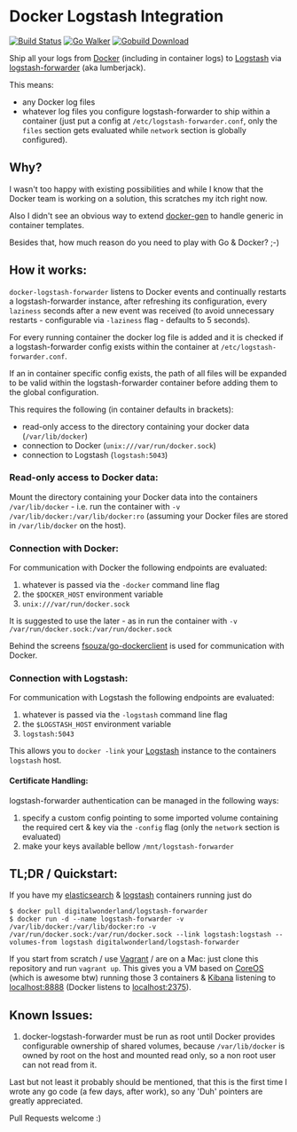 # Docker Logstash Integration
[![Build Status](https://travis-ci.org/digital-wonderland/docker-logstash-forwarder.svg)](https://travis-ci.org/digital-wonderland/docker-logstash-forwarder)
[![Go Walker](http://gowalker.org/api/v1/badge)](http://gowalker.org/github.com/digital-wonderland/docker-logstash-forwarder)
[![Gobuild Download](http://gobuild.io/badge/github.com/digital-wonderland/docker-logstash-forwarder/download.png)](http://gobuild.io/github.com/digital-wonderland/docker-logstash-forwarder)

Ship all your logs from [Docker](http://www.docker.io/) (including in container logs) to [Logstash](http://logstash.net/) via [logstash-forwarder](https://github.com/elasticsearch/logstash-forwarder) (aka lumberjack).

This means:

* any Docker log files
* whatever log files you configure logstash-forwarder to ship within a container (just put a config at ```/etc/logstash-forwarder.conf```, only the ```files``` section gets evaluated while ```network``` section is globally configured).

## Why?

I wasn't too happy with existing possibilities and while I know that the Docker team is working on a solution, this scratches my itch right now.

Also I didn't see an obvious way to extend [docker-gen](https://github.com/jwilder/docker-gen) to handle generic in container templates.

Besides that, how much reason do you need to play with Go & Docker? ;-)


## How it works:

```docker-logstash-forwarder``` listens to Docker events and continually restarts a logstash-forwarder instance, after refreshing its configuration, every ```laziness``` seconds after a new event was received (to avoid unnecessary restarts - configurable via ```-laziness``` flag - defaults to 5 seconds).

For every running container the docker log file is added and it is checked if a logstash-forwarder config exists within the container at ```/etc/logstash-forwarder.conf```.

If an in container specific config exists, the path of all files will be expanded to be valid within the logstash-forwarder container before adding them to the global configuration.

This requires the following (in container defaults in brackets):

* read-only access to the directory containing your docker data (```/var/lib/docker```)
* connection to Docker (```unix:///var/run/docker.sock```)
* connection to Logstash (```logstash:5043```)

### Read-only access to Docker data:

Mount the directory containing your Docker data into the containers ```/var/lib/docker``` - i.e. run the container with ```-v /var/lib/docker:/var/lib/docker:ro``` (assuming your Docker files are stored in ```/var/lib/docker``` on the host).

### Connection with Docker:

For communication with Docker the following endpoints are evaluated:

1. whatever is passed via the ```-docker``` command line flag
2. the ```$DOCKER_HOST``` environment variable
3.  ```unix:///var/run/docker.sock```

It is suggested to use the later - as in run the container with ```-v /var/run/docker.sock:/var/run/docker.sock```

Behind the screens [fsouza/go-dockerclient](https://github.com/fsouza/go-dockerclient/) is used for communication with Docker.

### Connection with Logstash:

For communication with Logstash the following endpoints are evaluated:

1. whatever is passed via the ```-logstash``` command line flag
2. the ```$LOGSTASH_HOST``` environment variable
3. ```logstash:5043```

This allows you to ```docker -link``` your [Logstash](https://github.com/digital-wonderland/docker-logstash) instance to the containers ```logstash``` host.

#### Certificate Handling:

logstash-forwarder authentication can be managed in the following ways:

1. specify a custom config pointing to some imported volume containing the required cert & key via the ```-config``` flag (only the ```network``` section is evaluated)
2. make your keys available bellow ```/mnt/logstash-forwarder```

## TL;DR / Quickstart:

If you have my [elasticsearch](https://registry.hub.docker.com/u/digitalwonderland/elasticsearch/) & [logstash](https://registry.hub.docker.com/u/digitalwonderland/logstash/) containers running just do

    $ docker pull digitalwonderland/logstash-forwarder
    $ docker run -d --name logstash-forwarder -v /var/lib/docker:/var/lib/docker:ro -v /var/run/docker.sock:/var/run/docker.sock --link logstash:logstash --volumes-from logstash digitalwonderland/logstash-forwarder

If you start from scratch / use [Vagrant](http://www.vagrantup.com/) / are on a Mac: just clone this repository and run ```vagrant up```. This gives you a VM based on [CoreOS](https://coreos.com/) (which is awesome btw) running those 3 containers & [Kibana](http://www.elasticsearch.org/overview/kibana/) listening to [localhost:8888](http://localhost:8888) (Docker listens to [localhost:2375](http://localhost:2375/containers/json)).

## Known Issues:

1. docker-logstash-forwarder must be run as root until Docker provides configurable ownership of shared volumes, because ```/var/lib/docker``` is owned by root on the host and mounted read only, so a non root user can not read from it.

Last but not least it probably should be mentioned, that this is the first time I wrote any go code (a few days, after work), so any 'Duh' pointers are greatly appreciated.

Pull Requests welcome :)
